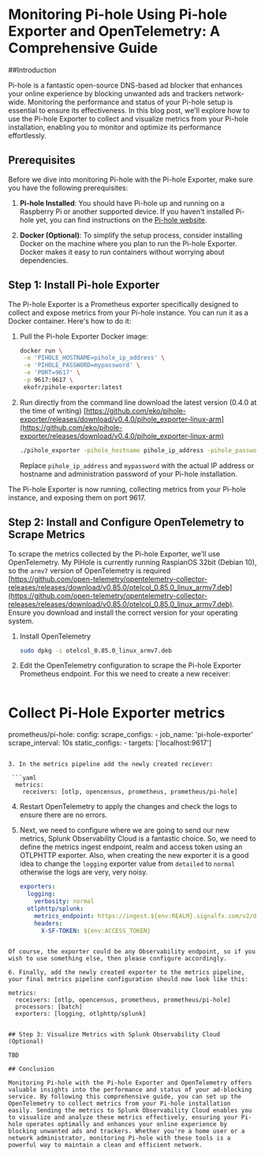 # Monitoring Pi-hole Using Pi-hole Exporter and OpenTelemetry: A Comprehensive Guide

##Introduction

Pi-hole is a fantastic open-source DNS-based ad blocker that enhances your online experience by blocking unwanted ads and trackers network-wide. Monitoring the performance and status of your Pi-hole setup is essential to ensure its effectiveness. In this blog post, we'll explore how to use the Pi-hole Exporter to collect and visualize metrics from your Pi-hole installation, enabling you to monitor and optimize its performance effortlessly.

## Prerequisites

Before we dive into monitoring Pi-hole with the Pi-hole Exporter, make sure you have the following prerequisites:

1. **Pi-hole Installed**: You should have Pi-hole up and running on a Raspberry Pi or another supported device. If you haven't installed Pi-hole yet, you can find instructions on the [Pi-hole website](https://pi-hole.net/).

2. **Docker (Optional)**: To simplify the setup process, consider installing Docker on the machine where you plan to run the Pi-hole Exporter. Docker makes it easy to run containers without worrying about dependencies.

## Step 1: Install Pi-hole Exporter

The Pi-hole Exporter is a Prometheus exporter specifically designed to collect and expose metrics from your Pi-hole instance. You can run it as a Docker container. Here's how to do it:

1. Pull the Pi-hole Exporter Docker image:

   ``` bash
   docker run \
    -e 'PIHOLE_HOSTNAME=pihole_ip_address' \
    -e 'PIHOLE_PASSWORD=mypassword' \
    -e 'PORT=9617' \
    -p 9617:9617 \
    ekofr/pihole-exporter:latest
   ```

2. Run directly from the command line download the latest version (0.4.0 at the time of writing) [https://github.com/eko/pihole-exporter/releases/download/v0.4.0/pihole_exporter-linux-arm](https://github.com/eko/pihole-exporter/releases/download/v0.4.0/pihole_exporter-linux-arm)

   ``` bash
   ./pihole_exporter -pihole_hostname pihole_ip_address -pihole_password mypassword &
   ```

   Replace `pihole_ip_address` and `mypassword` with the actual IP address or hostname and administration password of your Pi-hole installation.

The Pi-hole Exporter is now running, collecting metrics from your Pi-hole instance, and exposing them on port 9617.

## Step 2: Install and Configure OpenTelemetry to Scrape Metrics

To scrape the metrics collected by the Pi-hole Exporter, we'll use OpenTelemetry. My PiHole is currently running RaspianOS 32bit (Debian 10), so the `armv7` version of OpenTelemetry is required [https://github.com/open-telemetry/opentelemetry-collector-releases/releases/download/v0.85.0/otelcol_0.85.0_linux_armv7.deb](https://github.com/open-telemetry/opentelemetry-collector-releases/releases/download/v0.85.0/otelcol_0.85.0_linux_armv7.deb). Ensure you download and install the correct version for your operating system.

1. Install OpenTelemetry

   ```bash
   sudo dpkg -i otelcol_0.85.0_linux_armv7.deb
   ```

2. Edit the OpenTelemetry configuration to scrape the Pi-hole Exporter Prometheus endpoint. For this we need to create a new receiver:

   ```yaml
  # Collect Pi-Hole Exporter metrics
  prometheus/pi-hole:
    config:
      scrape_configs:
      - job_name: 'pi-hole-exporter'
        scrape_interval: 10s
        static_configs:
        - targets: ['localhost:9617']
  ```

3. In the metrics pipeline add the newly created reciever:

   ```yaml
    metrics:
      receivers: [otlp, opencensus, prometheus, prometheus/pi-hole]
   ```

4. Restart OpenTelemetry to apply the changes and check the logs to ensure there are no errors.

5. Next, we need to configure where we are going to send our new metrics, Splunk Observability Cloud is a fantastic choice. So, we need to define the metrics ingest endpoint, realm and access token using an OTLPHTTP exporter. Also, when creating the new exporter it is a good idea to change the `logging` exporter value from `detailed` to `normal` otherwise the logs are very, very noisy.

   ```yaml
   exporters:
     logging:
       verbosity: normal
     otlphttp/splunk:
       metrics_endpoint: https://ingest.${env:REALM}.signalfx.com/v2/datapoint/otlp
       headers:
         X-SF-TOKEN: ${env:ACCESS_TOKEN}   
  ```

  Of course, the exporter could be any Observability endpoint, so if you wish to use something else, then please configure accordingly.

6. Finally, add the newly created exporter to the metrics pipeline, your final metrics pipeline configuration should now look like this:
   ```
    metrics:
      receivers: [otlp, opencensus, prometheus, prometheus/pi-hole]
      processors: [batch]
      exporters: [logging, otlphttp/splunk]
  ```

## Step 3: Visualize Metrics with Splunk Observability Cloud (Optional)

TBD

## Conclusion

Monitoring Pi-hole with the Pi-hole Exporter and OpenTelemetry offers valuable insights into the performance and status of your ad-blocking service. By following this comprehensive guide, you can set up the OpenTelemetry to collect metrics from your Pi-hole installation easily. Sending the metrics to Splunk Observability Cloud enables you to visualize and analyze these metrics effectively, ensuring your Pi-hole operates optimally and enhances your online experience by blocking unwanted ads and trackers. Whether you're a home user or a network administrator, monitoring Pi-hole with these tools is a powerful way to maintain a clean and efficient network.
